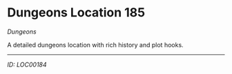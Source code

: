# Dungeons Location 185

*Dungeons*

A detailed dungeons location with rich history and plot hooks.

---
*ID: LOC00184*